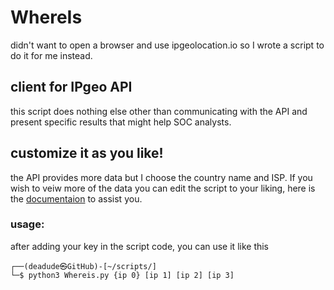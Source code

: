 # WhereIs
didn't want to open a browser and use ipgeolocation.io so I wrote a script to do it for me instead.
## client for IPgeo API
this script does nothing else other than communicating with the API and present specific results that might help SOC analysts.
## customize it as you like!
the API provides more data but I choose the country name and ISP. If you wish to veiw more of the data you can edit the script to your liking, here is the [documentaion](https://ipgeolocation.io/documentation/ip-geolocation-api.html) to assist you.
### usage:
after adding your key in the script code, you can use it like this
```
┌──(deadude㉿GitHub)-[~/scripts/]
└─$ python3 Whereis.py {ip 0} [ip 1] [ip 2] [ip 3]
```
